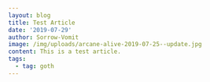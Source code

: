 ```yaml
---
layout: blog
title: Test Article
date: '2019-07-29'
author: Sorrow-Vomit
image: /img/uploads/arcane-alive-2019-07-25--update.jpg
content: This is a test article.
tags:
  - tag: goth
---
```


